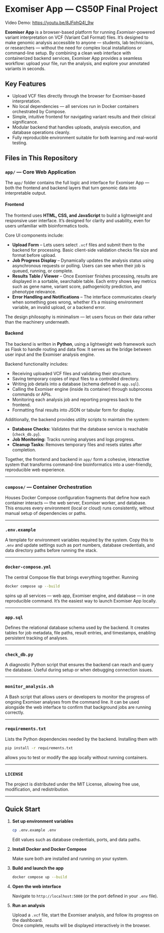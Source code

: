 # Exomiser App — CS50P Final Project

Video Demo: https://youtu.be/8JFphQ4I_9w

**Exomiser App** is a browser-based platform for running *Exomiser*-powered variant interpretation on VCF (Variant Call Format) files. It’s designed to make genomic analysis accessible to anyone — students, lab technicians, or researchers — without the need for complex local installations or command-line setup. By combining a clean web interface with containerized backend services, Exomiser App provides a seamless workflow: upload your file, run the analysis, and explore your annotated variants in seconds.

## Key Features

- Upload VCF files directly through the browser for Exomiser-based interpretation.  
- No local dependencies — all services run in Docker containers orchestrated by Compose.  
- Simple, intuitive frontend for navigating variant results and their clinical significance.  
- Modular backend that handles uploads, analysis execution, and database operations cleanly.  
- Fully reproducible environment suitable for both learning and real-world testing.

## Files in This Repository

### `app/` — Core Web Application

The `app/` folder contains the full logic and interface for Exomiser App — both the frontend and backend layers that turn genomic data into interpretable output.

#### **Frontend**

The frontend uses **HTML, CSS, and JavaScript** to build a lightweight and responsive user interface. It’s designed for clarity and usability, even for users unfamiliar with bioinformatics tools.

Core UI components include:

- **Upload Form** – Lets users select `.vcf` files and submit them to the backend for processing. Basic client-side validation checks file size and format before upload.  
- **Job Progress Display** – Dynamically updates the analysis status using asynchronous requests or polling. Users can see when their job is queued, running, or complete.  
- **Results Table / Viewer** – Once Exomiser finishes processing, results are displayed in a sortable, searchable table. Each entry shows key metrics such as gene name, variant score, pathogenicity prediction, and phenotype relevance.  
- **Error Handling and Notifications** – The interface communicates clearly when something goes wrong, whether it’s a missing environment variable, an invalid upload, or a backend error.  

The design philosophy is minimalism — let users focus on their data rather than the machinery underneath.

#### **Backend**

The backend is written in **Python**, using a lightweight web framework such as Flask to handle routing and data flow. It serves as the bridge between user input and the Exomiser analysis engine.

Backend functionality includes:

- Receiving uploaded VCF files and validating their structure.  
- Saving temporary copies of input files to a controlled directory.  
- Writing job details into a database (schema defined in `app.sql`).  
- Calling the Exomiser engine (inside its container) through subprocess commands or APIs.  
- Monitoring each analysis job and reporting progress back to the frontend.  
- Formatting final results into JSON or tabular form for display.  

Additionally, the backend provides utility scripts to maintain the system:

- **Database Checks:** Validates that the database service is reachable (`check_db.py`).  
- **Job Monitoring:** Tracks running analyses and logs progress.  
- **Cleanup Tasks:** Removes temporary files and resets states after completion.  

Together, the frontend and backend in `app/` form a cohesive, interactive system that transforms command-line bioinformatics into a user-friendly, reproducible web experience.

---

### `compose/` — Container Orchestration

Houses Docker Compose configuration fragments that define how each container interacts — the web server, Exomiser worker, and database.  
This ensures every environment (local or cloud) runs consistently, without manual setup of dependencies or paths.

---

### `.env.example`

A template for environment variables required by the system. Copy this to `.env` and update settings such as port numbers, database credentials, and data directory paths before running the stack.

---

### `docker-compose.yml`

The central Compose file that brings everything together. Running  
```bash
docker compose up --build
```  
spins up all services — web app, Exomiser engine, and database — in one reproducible command. It’s the easiest way to launch Exomiser App locally.

---

### `app.sql`

Defines the relational database schema used by the backend. It creates tables for job metadata, file paths, result entries, and timestamps, enabling persistent tracking of analyses.

---

### `check_db.py`

A diagnostic Python script that ensures the backend can reach and query the database. Useful during setup or when debugging connection issues.

---

### `monitor_analysis.sh`

A Bash script that allows users or developers to monitor the progress of ongoing Exomiser analyses from the command line. It can be used alongside the web interface to confirm that background jobs are running correctly.

---

### `requirements.txt`

Lists the Python dependencies needed by the backend. Installing them with  
```bash
pip install -r requirements.txt
```  
allows you to test or modify the app locally without running containers.

---

### `LICENSE`

The project is distributed under the MIT License, allowing free use, modification, and redistribution.

---

## Quick Start

1. **Set up environment variables**
   ```bash
   cp .env.example .env
   ```
   Edit values such as database credentials, ports, and data paths.

2. **Install Docker and Docker Compose**

   Make sure both are installed and running on your system.

3. **Build and launch the app**
   ```bash
   docker compose up --build
   ```

4. **Open the web interface**

   Navigate to `http://localhost:5000` (or the port defined in your `.env` file).

5. **Run an analysis**

   Upload a `.vcf` file, start the Exomiser analysis, and follow its progress on the dashboard.  
   Once complete, results will be displayed interactively in the browser.
